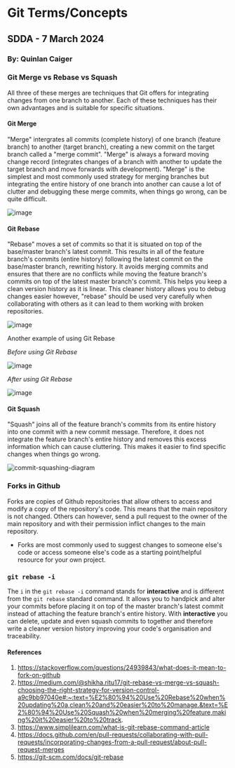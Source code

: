 # Git Terms/Concepts
## SDDA - 7 March 2024
### By: Quinlan Caiger
### Git Merge vs Rebase vs Squash
All three of these merges are techniques that Git offers for integrating changes from one branch to another. Each of these techniques has their own advantages and is suitable for specific situations. 
#### Git Merge
"Merge" intergrates all commits (complete history) of one branch (feature branch) to another (target branch), creating a new commit on the target branch called a "merge commit". "Merge" is always a forward moving change record (integrates changes of a branch with another to update the target branch and move forwards with development). "Merge" is the simplest and most commonly used strategy for merging branches but integrating the entire history of one branch into another can cause a lot of clutter and debugging these merge commits, when things go wrong, can be quite difficult. 

![image](https://github.com/QuinlanVic/Python_Homework_Assignments/assets/109174553/2d323d0f-1ea8-4e44-a7ee-dc7a1c5b7474)

#### Git Rebase
"Rebase" moves a set of commits so that it is situated on top of the base/master branch's latest commit. This results in all of the feature branch's commits (entire history) following the latest commit on the base/master branch, rewriting history. It avoids merging commits and ensures that there are no conflicts while moving the feature branch's commits on top of the latest master branch's commit. This helps you keep a clean version history as it is linear. This cleaner history allows you to debug changes easier however, "rebase" should be used very carefully when collaborating with others as it can lead to them working with broken repositories. 

![image](https://github.com/QuinlanVic/Python_Homework_Assignments/assets/109174553/a8549868-d102-4758-83fa-6b0ea128a495)

Another example of using Git Rebase

*Before using Git Rebase*

![image](https://github.com/QuinlanVic/Python_Homework_Assignments/assets/109174553/8f8caa15-583a-42cf-a41f-30c7fbdc205f)

*After using Git Rebase*

![image](https://github.com/QuinlanVic/Python_Homework_Assignments/assets/109174553/99b0df56-8191-43e1-9952-cc970330274b)

#### Git Squash
"Squash" joins all of the feature branch's commits from its entire history into one commit with a new commit message. Therefore, it does not integrate the feature branch's entire history and removes this excess information which can cause cluttering. This makes it easier to find specific changes when things go wrong.

![commit-squashing-diagram](https://github.com/QuinlanVic/Python_Homework_Assignments/assets/109174553/e8ca2f93-a90e-4284-a5f5-5f070e748663)

### Forks in Github
Forks are copies of Github repositories that allow others to access and modify a copy of the repository's code. 
This means that the main repository is not changed. Others can however, send a pull request to the owner of the main repository 
and with their permission inflict changes to the main repository. 
- Forks are most commonly used to suggest changes to someone else's code or access someone else's code as a starting point/helpful resource for your own project.

### `git rebase -i`
The `i` in the `git rebase -i` command stands for **interactive** and is different from the `git rebase` standard command. It allows you to handpick and alter your commits before placing it on top of the master branch's latest commit instead of attaching the feature branch's entire history. With **interactive** you can delete, update and even squash commits to together and therefore write a cleaner version history improving your code's organisation and traceability.

#### References 
1. https://stackoverflow.com/questions/24939843/what-does-it-mean-to-fork-on-github
2. https://medium.com/@shikha.ritu17/git-rebase-vs-merge-vs-squash-choosing-the-right-strategy-for-version-control-a9c9bb97040e#:~:text=%E2%80%94%20Use%20Rebase%20when%20updating%20a,clean%20and%20easier%20to%20manage.&text=%E2%80%94%20Use%20Squash%20when%20merging%20feature,making%20it%20easier%20to%20track.
3. https://www.simplilearn.com/what-is-git-rebase-command-article
4. https://docs.github.com/en/pull-requests/collaborating-with-pull-requests/incorporating-changes-from-a-pull-request/about-pull-request-merges
5. https://git-scm.com/docs/git-rebase
